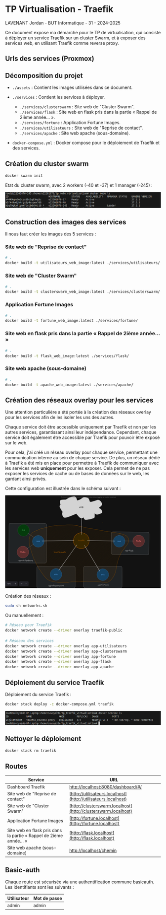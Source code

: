 # TP Virtualisation - Traefik

LAVENANT Jordan - BUT Informatique - 31 - 2024-2025

Ce document expose ma démarche pour le TP de virtualisation, qui consiste à déployer un service Traefik sur un cluster Swarm, et à exposer des services web, en utilisant Traefik comme reverse proxy.

## Urls des services (Proxmox)

<!-- - [Site web de "Reprise de contact"](http://172.16.3.245/ -->

## Décomposition du projet

- `./assets` : Contient les images utilisées dans ce document.
- `./services` : Contient les services à déployer.
  - `./services/clusterswarm` : Site web de "Cluster Swarm".
  - `./services/flask` : Site web en flask pris dans la partie « Rappel de 2ième année… ».
  - `./services/fortune` : Application Fortune Images.
  - `./services/utilisateurs` : Site web de "Reprise de contact".
  - `./services/apache` : Site web apache (sous-domaine).

- `docker-compose.yml` : Docker compose pour le déploiement de Traefik et des services.

## Création du cluster swarm

```bash
docker swarm init
```

Etat du cluster swarm, avec 2 workers (-40 et -37) et 1 manager (-245) :

![swarm](/assets/nodes.png)

## Construction des images des services

Il nous faut créer les images des 5 services : 

### Site web de "Reprise de contact"

```bash
# .
docker build -t utilisateurs_web_image:latest ./services/utilisateurs/
```

### Site web de "Cluster Swarm"

```bash
# .
docker build -t clusterswarm_web_image:latest ./services/clusterswarm/
```

### Application Fortune Images

```bash
# .
docker build -t fortune_web_image:latest ./services/fortune/
```

### Site web en flask pris dans la partie « Rappel de 2ième année… »

```bash
# .
docker build -t flask_web_image:latest ./services/flask/
```

### Site web apache (sous-domaine)

```bash
# .
docker build -t apache_web_image:latest ./services/apache/
```

## Création des réseaux overlay pour les services

Une attention particulière a été portée à la création des réseaux overlay pour les services afin de les isoler les uns des autres.

Chaque service doit être accessible uniquement par Traefik et non par les autres services, garantissant ainsi leur indépendance. Cependant, chaque service doit également être accessible par Traefik pour pouvoir être exposé sur le web.

Pour cela, j'ai créé un réseau overlay pour chaque service, permettant une communication interne au sein de chaque service. De plus, un réseau dédié à Traefik a été mis en place pour permettre à Traefik de communiquer avec les services web **uniquement** pour les exposer. Cela permet de ne pas exposer les services de cache ou de bases de données sur le web, les gardant ainsi privés.

Cette configuration est illustrée dans le schéma suivant :

![escalidraw](/assets/escalidraw.png)

Création des réseaux :

```bash
sudo sh networks.sh
```

Ou manuellement :

```bash
# Réseau pour Traefik
docker network create --driver overlay traefik-public

# Réseaux des services
docker network create --driver overlay app-utilisateurs
docker network create --driver overlay app-clusterswarm
docker network create --driver overlay app-fortune
docker network create --driver overlay app-flask
docker network create --driver overlay app-apache
```

## Déploiement du service Traefik

Déploiement du service Traefik :

```bash
docker stack deploy -c docker-compose.yml traefik
```

![traefik-replicas](/assets/traefik_replicas.png)

## Nettoyer le déploiement

```bash
docker stack rm traefik
```

## Routes

| Service                                | URL                                             |
|----------------------------------------|-------------------------------------------------|
| Dashboard Traefik                      | [http://localhost:8080/dashboard/#/](http://localhost:8080/dashboard/#/) |
| Site web de "Reprise de contact"       | [http://utilisateurs.localhost](http://utilisateurs.localhost) |
| Site web de "Cluster Swarm"            | [http://clusterswarm.localhost](http://clusterswarm.localhost) |
| Application Fortune Images             | [http://fortune.localhost](http://fortune.localhost) |
| Site web en flask pris dans la partie « Rappel de 2ième année… » | [http://flask.localhost](http://flask.localhost) |
| Site web apache (sous-domaine)         | [http://localhost/chemin](http://localhost/chemin) |

## Basic-auth

Chaque route est sécurisée via une authentification commune basicauth. Les identifiants sont les suivants :

| Utilisateur | Mot de passe |
|-------------|--------------|
| admin       | admin        |